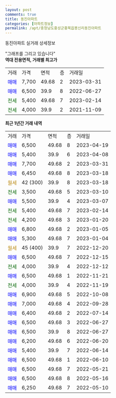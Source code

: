 ```yaml
---
layout: post
comments: true
title: 동진아파트
categories: [아파트정보]
permalink: /apt/충청남도홍성군홍북읍봉신리동진아파트
---
```


동진아파트 실거래 상세정보

<script type="text/javascript">
  google.charts.load('current', {'packages':['line', 'corechart']});
  google.charts.setOnLoadCallback(drawChart);

  function drawChart() {
    var data = new google.visualization.DataTable();
    data.addColumn('date', '거래일');
    data.addColumn('number', "매매");
    data.addColumn('number', "전세");
    data.addColumn('number', "전매");

    data.addRows([[new Date(Date.parse("2023-04-19")), 6500, null, null], [new Date(Date.parse("2023-04-08")), 5400, null, null], [new Date(Date.parse("2023-03-31")), 7700, null, null], [new Date(Date.parse("2023-03-18")), 6450, null, null], [new Date(Date.parse("2023-03-18")), null, null, null], [new Date(Date.parse("2023-03-10")), null, 3500, null], [new Date(Date.parse("2023-03-07")), 5500, null, null], [new Date(Date.parse("2023-02-14")), null, 5400, null], [new Date(Date.parse("2023-01-20")), null, 4200, null], [new Date(Date.parse("2023-01-05")), 6800, null, null], [new Date(Date.parse("2023-01-04")), 5300, null, null], [new Date(Date.parse("2022-12-20")), null, null, null], [new Date(Date.parse("2022-12-15")), 6500, null, null], [new Date(Date.parse("2022-12-12")), null, 4000, null], [new Date(Date.parse("2022-11-21")), 6500, null, null], [new Date(Date.parse("2022-11-19")), null, 4000, null], [new Date(Date.parse("2022-10-08")), 6900, null, null], [new Date(Date.parse("2022-09-28")), 7000, null, null], [new Date(Date.parse("2022-07-14")), 6400, null, null], [new Date(Date.parse("2022-06-27")), 6500, null, null], [new Date(Date.parse("2022-06-27")), 6500, null, null], [new Date(Date.parse("2022-06-20")), 6200, null, null], [new Date(Date.parse("2022-06-14")), 5400, null, null], [new Date(Date.parse("2022-06-10")), 6500, null, null], [new Date(Date.parse("2022-05-21")), 6500, null, null], [new Date(Date.parse("2022-05-16")), 6500, null, null], [new Date(Date.parse("2022-05-10")), 6250, null, null]]);

    var options = {
      hAxis: {
        format: 'yyyy/MM/dd'
      },    
      lineWidth: 0,
      pointsVisible: true,    
      title: '최근 1년간 유형별 실거래가 분포',
      legend: { position: 'bottom' }
    };

    var formatter = new google.visualization.NumberFormat({pattern:'###,###'} );
    formatter.format(data, 1);
    formatter.format(data, 2);
    
    setTimeout(function() {
        var chart = new google.visualization.LineChart(document.getElementById('columnchart_material'));
        chart.draw(data, (options));
        document.getElementById('loading').style.display = 'none';
    }, 200);
  }
</script>


<div id="loading" style="z-index:20; display: block; margin-left: 0px">"그래프를 그리고 있습니다"</div>
<div id="columnchart_material" style="width: 95%; margin-left: 0px; display: block"></div>
<!-- contents start -->
<b>역대 전용면적, 거래별 최고가</b>
<table class="sortable">
    <tr>
      <td>거래</td>
      <td>가격</td>
      <td>면적</td>
      <td>층</td>
      <td>거래일</td>
    </tr>
        <tr>
          <td><a style="color: blue">매매</a></td>
          <td>7,700</td>
          <td>49.68</td>
          <td>2</td>
          <td>2023-03-31</td>
        </tr>            <tr>
          <td><a style="color: blue">매매</a></td>
          <td>6,500</td>
          <td>39.9</td>
          <td>8</td>
          <td>2022-06-27</td>
        </tr>        
        <tr>
              <td><a style="color: darkgreen">전세</a></td>
              <td>5,400</td>
              <td>49.68</td>
              <td>7</td>
              <td>2023-02-14</td>
            </tr>            <tr>
              <td><a style="color: darkgreen">전세</a></td>
              <td>4,000</td>
              <td>39.9</td>
              <td>2</td>
              <td>2021-11-09</td>
            </tr>        
    
</table>

<b>최근 1년간 거래 내역</b>

<table class="sortable">
    <tr>
      <td>거래</td>
      <td>가격</td>
      <td>면적</td>
      <td>층</td>
      <td>거래일</td>
    </tr>
    <tr>
      <td><a style="color: blue">매매</a></td>
      <td>6,500</td>
      <td>49.68</td>
      <td>8</td>
      <td>2023-04-19</td>
    </tr>          <tr>
      <td><a style="color: blue">매매</a></td>
      <td>5,400</td>
      <td>39.9</td>
      <td>6</td>
      <td>2023-04-08</td>
    </tr>          <tr>
      <td><a style="color: blue">매매</a></td>
      <td>7,700</td>
      <td>49.68</td>
      <td>2</td>
      <td>2023-03-31</td>
    </tr>          <tr>
      <td><a style="color: blue">매매</a></td>
      <td>6,450</td>
      <td>49.68</td>
      <td>8</td>
      <td>2023-03-18</td>
    </tr>          <tr>
      <td><a style="color: darkgoldenrod">월세</a></td>
      <td>42 (300)</td>
      <td>39.9</td>
      <td>8</td>
      <td>2023-03-18</td>
    </tr>          <tr>
      <td><a style="color: darkgreen">전세</a></td>
      <td>3,500</td>
      <td>49.68</td>
      <td>5</td>
      <td>2023-03-10</td>
    </tr>          <tr>
      <td><a style="color: blue">매매</a></td>
      <td>5,500</td>
      <td>39.9</td>
      <td>4</td>
      <td>2023-03-07</td>
    </tr>          <tr>
      <td><a style="color: darkgreen">전세</a></td>
      <td>5,400</td>
      <td>49.68</td>
      <td>7</td>
      <td>2023-02-14</td>
    </tr>          <tr>
      <td><a style="color: darkgreen">전세</a></td>
      <td>4,200</td>
      <td>49.68</td>
      <td>3</td>
      <td>2023-01-20</td>
    </tr>          <tr>
      <td><a style="color: blue">매매</a></td>
      <td>6,800</td>
      <td>49.68</td>
      <td>2</td>
      <td>2023-01-05</td>
    </tr>          <tr>
      <td><a style="color: blue">매매</a></td>
      <td>5,300</td>
      <td>49.68</td>
      <td>7</td>
      <td>2023-01-04</td>
    </tr>          <tr>
      <td><a style="color: darkgoldenrod">월세</a></td>
      <td>45 (400)</td>
      <td>39.9</td>
      <td>7</td>
      <td>2022-12-20</td>
    </tr>          <tr>
      <td><a style="color: blue">매매</a></td>
      <td>6,500</td>
      <td>49.68</td>
      <td>7</td>
      <td>2022-12-15</td>
    </tr>          <tr>
      <td><a style="color: darkgreen">전세</a></td>
      <td>4,000</td>
      <td>39.9</td>
      <td>4</td>
      <td>2022-12-12</td>
    </tr>          <tr>
      <td><a style="color: blue">매매</a></td>
      <td>6,500</td>
      <td>49.68</td>
      <td>1</td>
      <td>2022-11-21</td>
    </tr>          <tr>
      <td><a style="color: darkgreen">전세</a></td>
      <td>4,000</td>
      <td>39.9</td>
      <td>4</td>
      <td>2022-11-19</td>
    </tr>          <tr>
      <td><a style="color: blue">매매</a></td>
      <td>6,900</td>
      <td>49.68</td>
      <td>5</td>
      <td>2022-10-08</td>
    </tr>          <tr>
      <td><a style="color: blue">매매</a></td>
      <td>7,000</td>
      <td>49.68</td>
      <td>4</td>
      <td>2022-09-28</td>
    </tr>          <tr>
      <td><a style="color: blue">매매</a></td>
      <td>6,400</td>
      <td>49.68</td>
      <td>2</td>
      <td>2022-07-14</td>
    </tr>          <tr>
      <td><a style="color: blue">매매</a></td>
      <td>6,500</td>
      <td>49.68</td>
      <td>3</td>
      <td>2022-06-27</td>
    </tr>          <tr>
      <td><a style="color: blue">매매</a></td>
      <td>6,500</td>
      <td>39.9</td>
      <td>8</td>
      <td>2022-06-27</td>
    </tr>          <tr>
      <td><a style="color: blue">매매</a></td>
      <td>6,200</td>
      <td>49.68</td>
      <td>6</td>
      <td>2022-06-20</td>
    </tr>          <tr>
      <td><a style="color: blue">매매</a></td>
      <td>5,400</td>
      <td>39.9</td>
      <td>7</td>
      <td>2022-06-14</td>
    </tr>          <tr>
      <td><a style="color: blue">매매</a></td>
      <td>6,500</td>
      <td>49.68</td>
      <td>1</td>
      <td>2022-06-10</td>
    </tr>          <tr>
      <td><a style="color: blue">매매</a></td>
      <td>6,500</td>
      <td>49.68</td>
      <td>7</td>
      <td>2022-05-21</td>
    </tr>          <tr>
      <td><a style="color: blue">매매</a></td>
      <td>6,500</td>
      <td>49.68</td>
      <td>8</td>
      <td>2022-05-16</td>
    </tr>          <tr>
      <td><a style="color: blue">매매</a></td>
      <td>6,250</td>
      <td>49.68</td>
      <td>7</td>
      <td>2022-05-10</td>
    </tr>      </table>
<!-- contents end -->    

